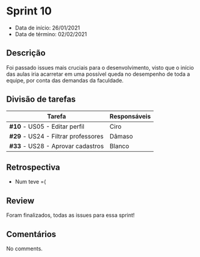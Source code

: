 # Sprint 10

- Data de início: 26/01/2021
- Data de término: 02/02/2021

## Descrição

Foi passado issues mais cruciais para o desenvolvimento, visto que o início das aulas iria acarretar em uma possível queda no desempenho de toda a equipe, por conta das demandas da faculdade.

## Divisão de tarefas

|Tarefa|Responsáveis|
|------|------------|
|**#10** - US05 - Editar perfil|Ciro|
|**#29** - US24 - Filtrar professores|Dâmaso|
|**#33** - US28 - Aprovar cadastros|Blanco|


## Retrospectiva

- Num teve =(

## Review

Foram finalizados, todas as issues para essa sprint!

## Comentários

No comments.